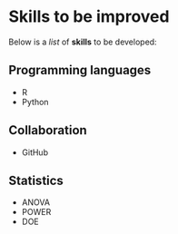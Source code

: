   # Skills to be improved
  Below is a _list_ of **skills** to be developed:
  ## Programming languages
  - R
  - Python
  ## Collaboration
  - GitHub
  ## Statistics
  - ANOVA
  - POWER
  - DOE
